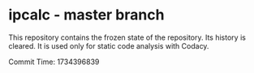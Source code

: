 # ipcalc - master branch

This repository contains the frozen state of the repository.
Its history is cleared. It is used only for static code
analysis with Codacy.

Commit Time: 1734396839